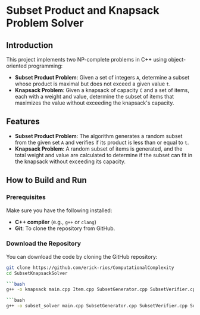# Subset Product and Knapsack Problem Solver

## Introduction

This project implements two NP-complete problems in C++ using object-oriented programming:
- **Subset Product Problem**: Given a set of integers `A`, determine a subset whose product is maximal but does not exceed a given value `t`.
- **Knapsack Problem**: Given a knapsack of capacity `C` and a set of items, each with a weight and value, determine the subset of items that maximizes the value without exceeding the knapsack's capacity.

## Features

- **Subset Product Problem**: The algorithm generates a random subset from the given set `A` and verifies if its product is less than or equal to `t`.
- **Knapsack Problem**: A random subset of items is generated, and the total weight and value are calculated to determine if the subset can fit in the knapsack without exceeding its capacity.



## How to Build and Run

### Prerequisites

Make sure you have the following installed:
- **C++ compiler** (e.g., `g++` or `clang`)
- **Git**: To clone the repository from GitHub.

### Download the Repository

You can download the code by cloning the GitHub repository:

```bash
git clone https://github.com/erick-rios/ComputationalComplexity
cd SubsetKnapsackSolver

```bash
g++ -o knapsack main.cpp Item.cpp SubsetGenerator.cpp SubsetVerifier.cpp KnapsackSolver.cpp

```bash
g++ -o subset_solver main.cpp SubsetGenerator.cpp SubsetVerifier.cpp SubsetProductSolver.cpp
